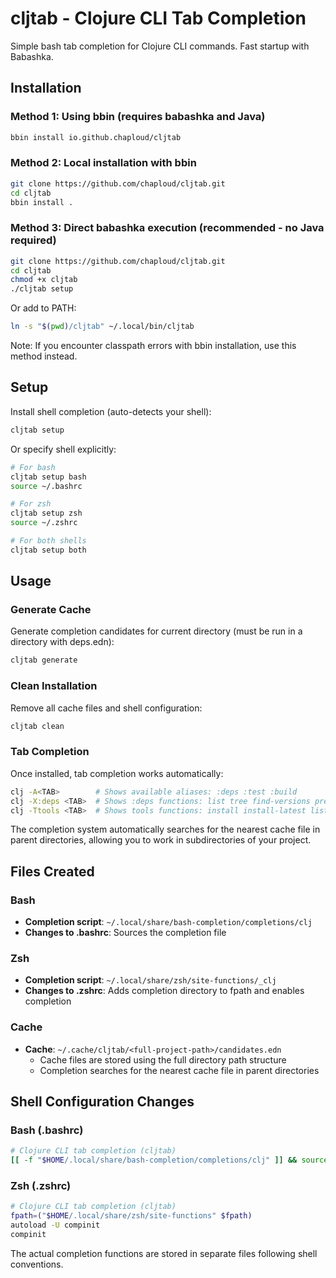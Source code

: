 # cljtab - Clojure CLI Tab Completion

Simple bash tab completion for Clojure CLI commands. Fast startup with Babashka.

## Installation

### Method 1: Using bbin (requires babashka and Java)

```bash
bbin install io.github.chaploud/cljtab
```

### Method 2: Local installation with bbin

```bash
git clone https://github.com/chaploud/cljtab.git
cd cljtab
bbin install .
```

### Method 3: Direct babashka execution (recommended - no Java required)

```bash
git clone https://github.com/chaploud/cljtab.git
cd cljtab
chmod +x cljtab
./cljtab setup
```

Or add to PATH:
```bash
ln -s "$(pwd)/cljtab" ~/.local/bin/cljtab
```

Note: If you encounter classpath errors with bbin installation, use this method instead.

## Setup

Install shell completion (auto-detects your shell):

```bash
cljtab setup
```

Or specify shell explicitly:

```bash
# For bash
cljtab setup bash
source ~/.bashrc

# For zsh
cljtab setup zsh
source ~/.zshrc

# For both shells
cljtab setup both
```

## Usage

### Generate Cache

Generate completion candidates for current directory (must be run in a directory with deps.edn):

```bash
cljtab generate
```

### Clean Installation

Remove all cache files and shell configuration:

```bash
cljtab clean
```

### Tab Completion

Once installed, tab completion works automatically:

```bash
clj -A<TAB>        # Shows available aliases: :deps :test :build
clj -X:deps <TAB>  # Shows :deps functions: list tree find-versions prep
clj -Ttools <TAB>  # Shows tools functions: install install-latest list
```

The completion system automatically searches for the nearest cache file in parent directories, allowing you to work in subdirectories of your project.

## Files Created

### Bash
- **Completion script**: `~/.local/share/bash-completion/completions/clj`
- **Changes to .bashrc**: Sources the completion file

### Zsh
- **Completion script**: `~/.local/share/zsh/site-functions/_clj`
- **Changes to .zshrc**: Adds completion directory to fpath and enables completion

### Cache
- **Cache**: `~/.cache/cljtab/<full-project-path>/candidates.edn`
  - Cache files are stored using the full directory path structure
  - Completion searches for the nearest cache file in parent directories

## Shell Configuration Changes

### Bash (.bashrc)
```bash
# Clojure CLI tab completion (cljtab)
[[ -f "$HOME/.local/share/bash-completion/completions/clj" ]] && source "$HOME/.local/share/bash-completion/completions/clj"
```

### Zsh (.zshrc)
```bash
# Clojure CLI tab completion (cljtab)
fpath=("$HOME/.local/share/zsh/site-functions" $fpath)
autoload -U compinit
compinit
```

The actual completion functions are stored in separate files following shell conventions.